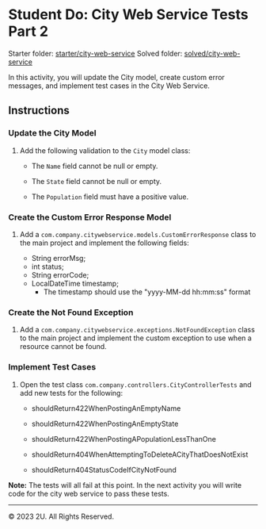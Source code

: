 # Student Do: City Web Service Tests Part 2

Starter folder: [starter/city-web-service](./starter/city-web-service)
Solved folder: [solved/city-web-service](./solved/city-web-service)

In this activity, you will update the City model, create custom error messages, and implement test cases in the City Web Service.

## Instructions

### Update the City Model

1. Add the following validation to the `City` model class:

    * The `Name` field cannot be null or empty.

    * The `State` field cannot be null or empty.

    * The `Population` field must have a positive value.

### Create the Custom Error Response Model

1. Add a `com.company.citywebservice.models.CustomErrorResponse` class to the main project and implement the following fields:

    * String errorMsg;
    * int status;
    * String errorCode;
    * LocalDateTime timestamp;
        * The timestamp should use the "yyyy-MM-dd hh:mm:ss" format

### Create the Not Found Exception

1. Add a `com.company.citywebservice.exceptions.NotFoundException` class to the main project and implement the custom exception to use when a resource cannot be found.

### Implement Test Cases

1. Open the test class `com.company.controllers.CityControllerTests` and add new tests for the following:

    * shouldReturn422WhenPostingAnEmptyName

    * shouldReturn422WhenPostingAnEmptyState

    * shouldReturn422WhenPostingAPopulationLessThanOne

    * shouldReturn404WhenAttemptingToDeleteACityThatDoesNotExist

    * shouldReturn404StatusCodeIfCityNotFound

**Note:** The tests will all fail at this point. In the next activity you will write code for the city web service to pass these tests.

---

© 2023 2U. All Rights Reserved.

